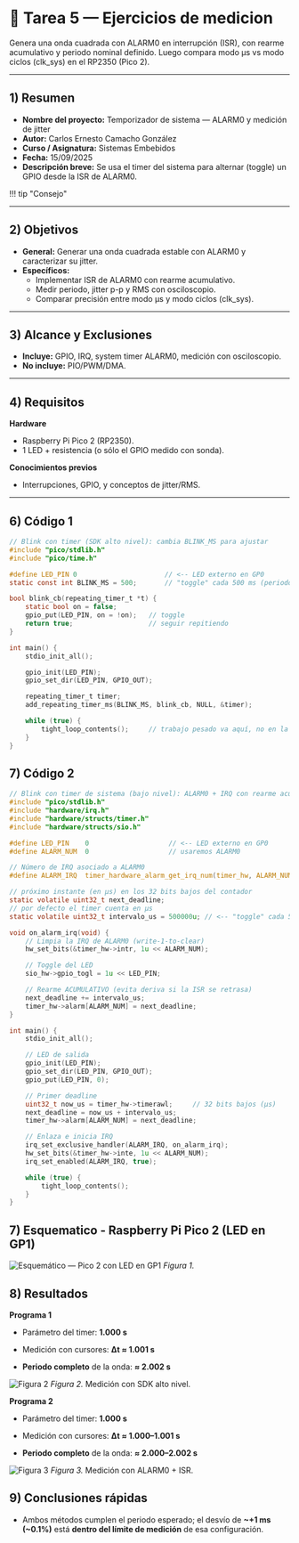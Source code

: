 # 📘 Tarea 5 — Ejercicios de medicion 

Genera una onda cuadrada con ALARM0 en interrupción (ISR), con rearme acumulativo y periodo nominal definido. Luego compara modo µs vs modo ciclos (clk_sys) en el RP2350 (Pico 2).

---

## 1) Resumen

- **Nombre del proyecto:** Temporizador de sistema — ALARM0 y medición de jitter  
- **Autor:** Carlos Ernesto Camacho González 
- **Curso / Asignatura:** Sistemas Embebidos  
- **Fecha:** 15/09/2025  
- **Descripción breve:** Se usa el timer del sistema para alternar (toggle) un GPIO desde la ISR de ALARM0.

!!! tip "Consejo"
    

---

## 2) Objetivos

- **General:** Generar una onda cuadrada estable con ALARM0 y caracterizar su jitter.
- **Específicos:**
  - Implementar ISR de ALARM0 con rearme acumulativo.
  - Medir periodo, jitter p-p y RMS con osciloscopio.
  - Comparar precisión entre modo µs y modo ciclos (clk_sys).

---

## 3) Alcance y Exclusiones

- **Incluye:** GPIO, IRQ, system timer ALARM0, medición con osciloscopio.
- **No incluye:** PIO/PWM/DMA.

---

## 4) Requisitos

**Hardware**
- Raspberry Pi Pico 2 (RP2350).
- 1 LED + resistencia (o sólo el GPIO medido con sonda).

**Conocimientos previos**
- Interrupciones, GPIO, y conceptos de jitter/RMS.

---

## 6) Código 1

~~~c
// Blink con timer (SDK alto nivel): cambia BLINK_MS para ajustar
#include "pico/stdlib.h"
#include "pico/time.h"

#define LED_PIN 0                      // <-- LED externo en GP0
static const int BLINK_MS = 500;       // "toggle" cada 500 ms (periodo completo ~1 s)

bool blink_cb(repeating_timer_t *t) {
    static bool on = false;
    gpio_put(LED_PIN, on = !on);   // toggle
    return true;                   // seguir repitiendo
}

int main() {
    stdio_init_all();

    gpio_init(LED_PIN);
    gpio_set_dir(LED_PIN, GPIO_OUT);

    repeating_timer_t timer;
    add_repeating_timer_ms(BLINK_MS, blink_cb, NULL, &timer);

    while (true) {
        tight_loop_contents();     // trabajo pesado va aquí, no en la ISR
    }
}

~~~


##  7) Código 2
~~~c
// Blink con timer de sistema (bajo nivel): ALARM0 + IRQ con rearme acumulativo
#include "pico/stdlib.h"
#include "hardware/irq.h"
#include "hardware/structs/timer.h"
#include "hardware/structs/sio.h"

#define LED_PIN    0                    // <-- LED externo en GP0
#define ALARM_NUM  0                    // usaremos ALARM0

// Número de IRQ asociado a ALARM0
#define ALARM_IRQ  timer_hardware_alarm_get_irq_num(timer_hw, ALARM_NUM)

// próximo instante (en µs) en los 32 bits bajos del contador
static volatile uint32_t next_deadline;
// por defecto el timer cuenta en µs
static volatile uint32_t intervalo_us = 500000u; // <-- "toggle" cada 500 ms (periodo completo ~1 s)

void on_alarm_irq(void) {
    // Limpia la IRQ de ALARM0 (write-1-to-clear)
    hw_set_bits(&timer_hw->intr, 1u << ALARM_NUM);

    // Toggle del LED
    sio_hw->gpio_togl = 1u << LED_PIN;

    // Rearme ACUMULATIVO (evita deriva si la ISR se retrasa)
    next_deadline += intervalo_us;
    timer_hw->alarm[ALARM_NUM] = next_deadline;
}

int main() {
    stdio_init_all();

    // LED de salida
    gpio_init(LED_PIN);
    gpio_set_dir(LED_PIN, GPIO_OUT);
    gpio_put(LED_PIN, 0);

    // Primer deadline
    uint32_t now_us = timer_hw->timerawl;     // 32 bits bajos (µs)
    next_deadline = now_us + intervalo_us;
    timer_hw->alarm[ALARM_NUM] = next_deadline;

    // Enlaza e inicia IRQ
    irq_set_exclusive_handler(ALARM_IRQ, on_alarm_irq);
    hw_set_bits(&timer_hw->inte, 1u << ALARM_NUM);
    irq_set_enabled(ALARM_IRQ, true);

    while (true) {
        tight_loop_contents();
    }
}

~~~

## 7) Esquematico - Raspberry Pi Pico 2 (LED en GP1)

![Esquemático — Pico 2 con LED en GP1](../img/ANDORXOR.svg)
*Figura 1.*





## 8) Resultados 

 **Programa 1**

  - Parámetro del timer: **1.000 s**

  - Medición con cursores: **Δt ≈ 1.001 s** 

  - **Periodo completo** de la onda: **≈ 2.002 s**

  ![Figura 2  ](../img/figura1.jpeg)
*Figura 2.* Medición con SDK alto nivel.

 **Programa 2**

  - Parámetro del timer: **1.000 s**

  - Medición con cursores: **Δt ≈ 1.000–1.001 s**

  - **Periodo completo** de la onda: **≈ 2.000–2.002 s**
  

  ![Figura 3 ](../img/figura2.jpeg)
*Figura 3.* Medición con ALARM0 + ISR.

## 9) Conclusiones rápidas

- Ambos métodos cumplen el periodo esperado; el desvío de **~+1 ms (~0.1%)** está **dentro del límite de medición** de esa configuración.

